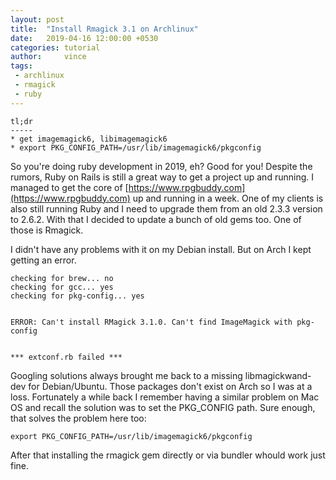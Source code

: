 ```yaml
---
layout: post
title:  "Install Rmagick 3.1 on Archlinux"
date:   2019-04-16 12:00:00 +0530
categories: tutorial
author:     vince
tags:
 - archlinux
 - rmagick
 - ruby
---
```


```
tl;dr
-----
* get imagemagick6, libimagemagick6
* export PKG_CONFIG_PATH=/usr/lib/imagemagick6/pkgconfig
```

So you're doing ruby development in 2019, eh? Good for you! Despite the rumors, Ruby on Rails is still a great way to get a project up and running. I managed to get the core of [https://www.rpgbuddy.com](https://www.rpgbuddy.com) up and running in a week. One of my clients is also still running Ruby and I need to upgrade them from an old 2.3.3 version to 2.6.2. With that I decided to update a bunch of old gems too. One of those is Rmagick.

I didn't have any problems with it on my Debian install. But on Arch I kept getting an error.

    checking for brew... no
    checking for gcc... yes
    checking for pkg-config... yes


    ERROR: Can't install RMagick 3.1.0. Can't find ImageMagick with pkg-config


    *** extconf.rb failed ***


Googling solutions always brought me back to a missing libmagickwand-dev for Debian/Ubuntu. Those packages don't exist on Arch so I was at a loss. Fortunately a while back I remember having a similar problem on Mac OS and recall the solution was to set the PKG_CONFIG path. Sure enough, that solves the problem here too:

```
export PKG_CONFIG_PATH=/usr/lib/imagemagick6/pkgconfig
```

After that installing the rmagick gem directly or via bundler whould work just fine.
